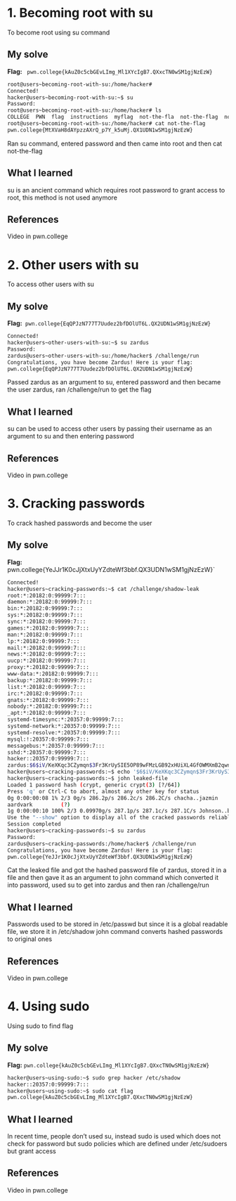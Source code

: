 # 1.	Becoming root with su
To become root using su command

## My solve

**Flag:** ` pwn.college{kAuZ0c5cbGEvLImg_Ml1XYcIgB7.QXxcTN0wSM1gjNzEzW}`
``` bash 
root@users~becoming-root-with-su:/home/hacker#
Connected!
hacker@users~becoming-root-with-su:~$ su
Password:
root@users~becoming-root-with-su:/home/hacker# ls
COLLEGE  PWN  flag  instructions  myflag  not-the-fla  not-the-flag  not-the-glag  output  p  t  the-flag
root@users~becoming-root-with-su:/home/hacker# cat not-the-flag
pwn.college{MtXVaH8dAYpzzAXrQ_p7Y_k5uMj.QX1UDN1wSM1gjNzEzW}
```

Ran su command, entered password and then came into root and then cat not-the-flag


## What I learned
su is an ancient command which requires root password to grant access to root, this method is not used anymore

 

## References 
Video in pwn.college

# 2.	Other users with su
To access other users with su

## My solve
**Flag:**` pwn.college{EqQPJzN777T7Uudez2bfDOlUT6L.QX2UDN1wSM1gjNzEzW}`
``` bash 
Connected!
hacker@users~other-users-with-su:~$ su zardus
Password:
zardus@users~other-users-with-su:/home/hacker$ /challenge/run
Congratulations, you have become Zardus! Here is your flag:
pwn.college{EqQPJzN777T7Uudez2bfDOlUT6L.QX2UDN1wSM1gjNzEzW}
```

Passed zardus as an argument to su, entered password and then became the user zardus, ran /challenge/run to get the flag

## What I learned
su can be used to access other users by passing their username as an argument to su and then entering password

## References 
Video in pwn.college

# 3.	Cracking passwords
To crack hashed passwords and become the user

## My solve

**Flag:** pwn.college{YeJJr1K0cJjXtxUyYZdteWf3bbf.QX3UDN1wSM1gjNzEzW}`
``` bash 
Connected!
hacker@users~cracking-passwords:~$ cat /challenge/shadow-leak
root:*:20182:0:99999:7:::
daemon:*:20182:0:99999:7:::
bin:*:20182:0:99999:7:::
sys:*:20182:0:99999:7:::
sync:*:20182:0:99999:7:::
games:*:20182:0:99999:7:::
man:*:20182:0:99999:7:::
lp:*:20182:0:99999:7:::
mail:*:20182:0:99999:7:::
news:*:20182:0:99999:7:::
uucp:*:20182:0:99999:7:::
proxy:*:20182:0:99999:7:::
www-data:*:20182:0:99999:7:::
backup:*:20182:0:99999:7:::
list:*:20182:0:99999:7:::
irc:*:20182:0:99999:7:::
gnats:*:20182:0:99999:7:::
nobody:*:20182:0:99999:7:::
_apt:*:20182:0:99999:7:::
systemd-timesync:*:20357:0:99999:7:::
systemd-network:*:20357:0:99999:7:::
systemd-resolve:*:20357:0:99999:7:::
mysql:!:20357:0:99999:7:::
messagebus:*:20357:0:99999:7:::
sshd:*:20357:0:99999:7:::
hacker::20357:0:99999:7:::
zardus:$6$iV/KeXKqc3CZymqn$3Fr3KrUySIE5OP89wFMzLGB92xHUiXL4GfOWMXmB2qwnR4M2oU1EWH5JRIkzSChA.ga85yzKe2wlSNk5eEu8O0:20364:0:99999:7:::
hacker@users~cracking-passwords:~$ echo '$6$iV/KeXKqc3CZymqn$3Fr3KrUySIE5OP89wFMzLGB92xHUiXL4GfOWMXmB2qwnR4M2oU1EWH5JRIkzSChA.ga85yzKe2wlSNk5eEu8O0' > leaked-file
hacker@users~cracking-passwords:~$ john leaked-file
Loaded 1 password hash (crypt, generic crypt(3) [?/64])
Press 'q' or Ctrl-C to abort, almost any other key for status
0g 0:00:00:08 1% 2/3 0g/s 286.2p/s 286.2c/s 286.2C/s chacha..jazmin
aardvark         (?)
1g 0:00:00:10 100% 2/3 0.09970g/s 287.1p/s 287.1c/s 287.1C/s Johnson..buzz
Use the "--show" option to display all of the cracked passwords reliably
Session completed
hacker@users~cracking-passwords:~$ su zardus
Password:
zardus@users~cracking-passwords:/home/hacker$ /challenge/run
Congratulations, you have become Zardus! Here is your flag:
pwn.college{YeJJr1K0cJjXtxUyYZdteWf3bbf.QX3UDN1wSM1gjNzEzW}
```
Cat the leaked file and got the hashed password file of zardus, stored it in a file and then gave it as an argument to john command which converted it into password, used su to get into zardus and then ran /challenge/run

## What I learned
Passwords used to be stored in /etc/passwd but since it is a global readable file, we store it in /etc/shadow
john command converts hashed passwords to original ones

## References 
Video in pwn.college

# 4.	Using sudo
Using sudo to find flag

## My solve
**Flag:** `pwn.college{kAuZ0c5cbGEvLImg_Ml1XYcIgB7.QXxcTN0wSM1gjNzEzW}`
``` bash 
hacker@users~using-sudo:~$ sudo grep hacker /etc/shadow
hacker::20357:0:99999:7:::
hacker@users~using-sudo:~$ sudo cat flag
pwn.college{kAuZ0c5cbGEvLImg_Ml1XYcIgB7.QXxcTN0wSM1gjNzEzW}
```

## What I learned
In recent time, people don’t used su, instead sudo is used which does not check for password but sudo policies which are defined under /etc/sudoers but grant access

## References 
Video in pwn.college
